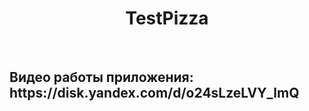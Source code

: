<h1 align="center">
T e s t P i z z a 
</h1>
<br>
<h2>Видео работы приложения: https://disk.yandex.com/d/o24sLzeLVY_lmQ</h2>


 
